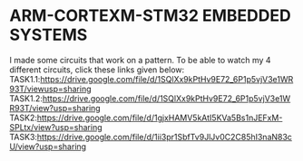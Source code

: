 # ARM-CORTEXM-STM32 EMBEDDED SYSTEMS
I made some circuits that work on a pattern. To be able to watch my 4 different circuits, click these links given below:
TASK1.1:https://drive.google.com/file/d/1SQlXx9kPtHv9E72_6P1p5vjV3e1WR93T/viewusp=sharing
TASK1.2:https://drive.google.com/file/d/1SQlXx9kPtHv9E72_6P1p5vjV3e1WR93T/view?usp=sharing
TASK2:https://drive.google.com/file/d/1gjxHAMV5kAtI5KVa5Bs1nJEFxM-SPLtx/view?usp=sharing
TASK3:https://drive.google.com/file/d/1ii3pr1SbfTv9JlJv0C2C85hI3naN83cU/view?usp=sharing
